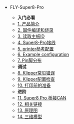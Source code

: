 * FLY-Super8-Pro

  * **入门必看**
  * [1. 产品简介](/board/fly_super8_pro/README.md)
  * [2. 固件编译和烧录](/board/fly_super8_pro/flash.md)
  * [3. 读取主板ID](/board/fly_super8_pro/Super8id.md)
  * [4. Super8-Pro接线](/board/fly_super8_pro/Super8line.md)
  * [5. printer参考配置](/board/fly_super8_pro/cfg.md)
  * [6. Example configuration](/board/fly_super8_pro/Example_configuration.md)
  * [7. Pin脚分布](/board/fly_super8_pro/pins.md)
  * **调试**
  * [8. Klipper常见错误](/board/fly_super8_pro/klippererro.md)
  * [9. Klipper配置检查](/board/fly_super8_pro/klippercheck.md)
  * [10. 打印前的准备](/board/fly_super8_pro/Super8prepare.md)
  * **进阶**
  * [11. Super8 Pro 桥接CAN](/board/fly_super8_pro/Super8canbridge.md)
  * [12. 相关链接](/board/fly_super8_pro/link.md)
  * [13. 原理图](/board/fly_super8_pro/schematic.md)
  * [14. 三维模型](/board/fly_super8_pro/3dmodel.md)
  
  
  
  

